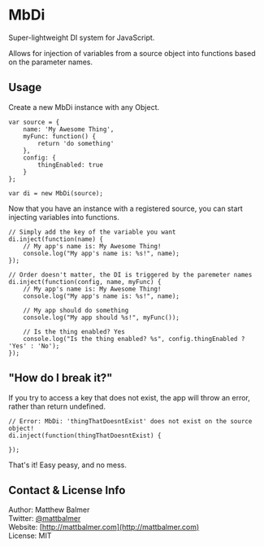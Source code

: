 # MbDi

Super-lightweight DI system for JavaScript.

Allows for injection of variables from a source object into functions based on the parameter names.

## Usage

Create a new MbDi instance with any Object.

    var source = {
        name: 'My Awesome Thing',
        myFunc: function() {
            return 'do something'
        },
        config: {
            thingEnabled: true
        }
    };

    var di = new MbDi(source);

Now that you have an instance with a registered source, you can start injecting variables into functions.

    // Simply add the key of the variable you want
    di.inject(function(name) {
        // My app's name is: My Awesome Thing!
        console.log("My app's name is: %s!", name);
    });

    // Order doesn't matter, the DI is triggered by the paremeter names
    di.inject(function(config, name, myFunc) {
        // My app's name is: My Awesome Thing!
        console.log("My app's name is: %s!", name);

        // My app should do something
        console.log("My app should %s!", myFunc());

        // Is the thing enabled? Yes
        console.log("Is the thing enabled? %s", config.thingEnabled ? 'Yes' : 'No');
    });

## "How do I break it?"

If you try to access a key that does not exist, the app will throw an error, rather than return undefined.

    // Error: MbDi: 'thingThatDoesntExist' does not exist on the source object!
    di.inject(function(thingThatDoesntExist) {

    });

That's it! Easy peasy, and no mess.

## Contact & License Info

Author: Matthew Balmer  
Twitter: [@mattbalmer](http://twitter.com/mattbalmer)  
Website: [http://mattbalmer.com](http://mattbalmer.com)  
License: MIT
